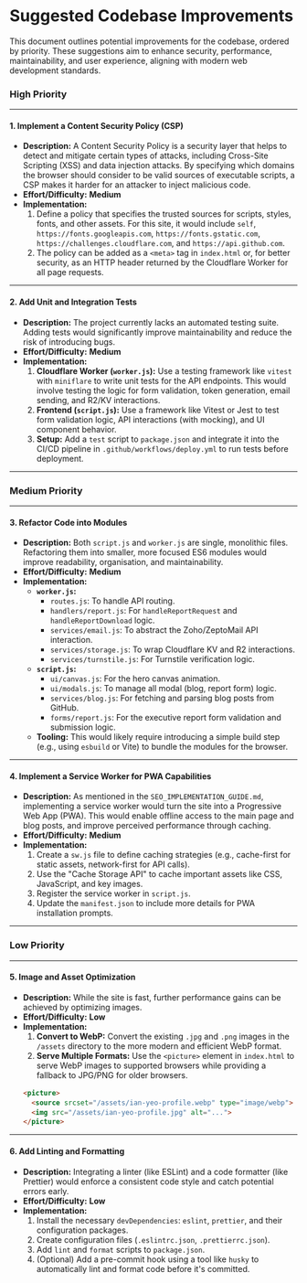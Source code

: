 # Suggested Codebase Improvements

This document outlines potential improvements for the codebase, ordered by priority. These suggestions aim to enhance security, performance, maintainability, and user experience, aligning with modern web development standards.

### High Priority

---

#### 1. Implement a Content Security Policy (CSP)

*   **Description:** A Content Security Policy is a security layer that helps to detect and mitigate certain types of attacks, including Cross-Site Scripting (XSS) and data injection attacks. By specifying which domains the browser should consider to be valid sources of executable scripts, a CSP makes it harder for an attacker to inject malicious code.
*   **Effort/Difficulty:** **Medium**
*   **Implementation:**
    1.  Define a policy that specifies the trusted sources for scripts, styles, fonts, and other assets. For this site, it would include `self`, `https://fonts.googleapis.com`, `https://fonts.gstatic.com`, `https://challenges.cloudflare.com`, and `https://api.github.com`.
    2.  The policy can be added as a `<meta>` tag in `index.html` or, for better security, as an HTTP header returned by the Cloudflare Worker for all page requests.

---

#### 2. Add Unit and Integration Tests

*   **Description:** The project currently lacks an automated testing suite. Adding tests would significantly improve maintainability and reduce the risk of introducing bugs.
*   **Effort/Difficulty:** **Medium**
*   **Implementation:**
    1.  **Cloudflare Worker (`worker.js`):** Use a testing framework like `vitest` with `miniflare` to write unit tests for the API endpoints. This would involve testing the logic for form validation, token generation, email sending, and R2/KV interactions.
    2.  **Frontend (`script.js`):** Use a framework like Vitest or Jest to test form validation logic, API interactions (with mocking), and UI component behavior.
    3.  **Setup:** Add a `test` script to `package.json` and integrate it into the CI/CD pipeline in `.github/workflows/deploy.yml` to run tests before deployment.

---

### Medium Priority

---

#### 3. Refactor Code into Modules

*   **Description:** Both `script.js` and `worker.js` are single, monolithic files. Refactoring them into smaller, more focused ES6 modules would improve readability, organisation, and maintainability.
*   **Effort/Difficulty:** **Medium**
*   **Implementation:**
    *   **`worker.js`:**
        *   `routes.js`: To handle API routing.
        *   `handlers/report.js`: For `handleReportRequest` and `handleReportDownload` logic.
        *   `services/email.js`: To abstract the Zoho/ZeptoMail API interaction.
        *   `services/storage.js`: To wrap Cloudflare KV and R2 interactions.
        *   `services/turnstile.js`: For Turnstile verification logic.
    *   **`script.js`:**
        *   `ui/canvas.js`: For the hero canvas animation.
        *   `ui/modals.js`: To manage all modal (blog, report form) logic.
        *   `services/blog.js`: For fetching and parsing blog posts from GitHub.
        *   `forms/report.js`: For the executive report form validation and submission logic.
    *   **Tooling:** This would likely require introducing a simple build step (e.g., using `esbuild` or Vite) to bundle the modules for the browser.

---

#### 4. Implement a Service Worker for PWA Capabilities

*   **Description:** As mentioned in the `SEO_IMPLEMENTATION_GUIDE.md`, implementing a service worker would turn the site into a Progressive Web App (PWA). This would enable offline access to the main page and blog posts, and improve perceived performance through caching.
*   **Effort/Difficulty:** **Medium**
*   **Implementation:**
    1.  Create a `sw.js` file to define caching strategies (e.g., cache-first for static assets, network-first for API calls).
    2.  Use the "Cache Storage API" to cache important assets like CSS, JavaScript, and key images.
    3.  Register the service worker in `script.js`.
    4.  Update the `manifest.json` to include more details for PWA installation prompts.

---

### Low Priority

---

#### 5. Image and Asset Optimization

*   **Description:** While the site is fast, further performance gains can be achieved by optimizing images.
*   **Effort/Difficulty:** **Low**
*   **Implementation:**
    1.  **Convert to WebP:** Convert the existing `.jpg` and `.png` images in the `/assets` directory to the more modern and efficient WebP format.
    2.  **Serve Multiple Formats:** Use the `<picture>` element in `index.html` to serve WebP images to supported browsers while providing a fallback to JPG/PNG for older browsers.
    ```html
    <picture>
      <source srcset="/assets/ian-yeo-profile.webp" type="image/webp">
      <img src="/assets/ian-yeo-profile.jpg" alt="...">
    </picture>
    ```

---

#### 6. Add Linting and Formatting

*   **Description:** Integrating a linter (like ESLint) and a code formatter (like Prettier) would enforce a consistent code style and catch potential errors early.
*   **Effort/Difficulty:** **Low**
*   **Implementation:**
    1.  Install the necessary `devDependencies`: `eslint`, `prettier`, and their configuration packages.
    2.  Create configuration files (`.eslintrc.json`, `.prettierrc.json`).
    3.  Add `lint` and `format` scripts to `package.json`.
    4.  (Optional) Add a pre-commit hook using a tool like `husky` to automatically lint and format code before it's committed.
